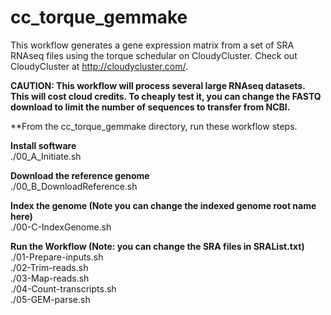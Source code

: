 # cc_torque_gemmake
This workflow generates a gene expression matrix from a set of SRA RNAseq files using the torque schedular on CloudyCluster.  Check out CloudyCluster at http://cloudycluster.com/.

**CAUTION: This workflow will process several large RNAseq datasets.  This will cost cloud credits.  To cheaply test it, you can change the FASTQ download to limit the number of sequences to transfer from NCBI.**

**From the cc_torque_gemmake directory, run these workflow steps.

**Install software** \
./00_A_Initiate.sh

**Download the reference genome** \
./00_B_DownloadReference.sh

**Index the genome (Note you can change the indexed genome root name here)** \
./00-C-IndexGenome.sh

**Run the Workflow (Note: you can change the SRA files in SRAList.txt)** \
./01-Prepare-inputs.sh \
./02-Trim-reads.sh \
./03-Map-reads.sh \
./04-Count-transcripts.sh \
./05-GEM-parse.sh
